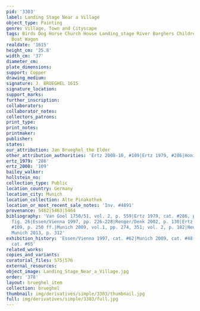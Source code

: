 ```yaml
---
pid: '3303'
label: Landing Stage Near a Village
object_type: Painting
genre: Village, Town and Cityscape
tags: Birds Dog Horse Church House Landing_stage River Burghers Children Fishermen
  Boat Wagon
realdate: '1615'
height_cm: '25.8'
width_cm: '37'
diameter_cm: 
plate_dimensions: 
support: Copper
drawing_medium: 
signature: J. BRUEGHEL 1615
signature_location: 
support_marks: 
further_inscription: 
collaborators: 
collaborator_notes: 
collectors_patrons: 
print_type: 
print_notes: 
printmaker: 
publisher: 
states: 
our_attribution: Jan Brueghel the Elder
other_attribution_authorities: 'Ertz 2008-10, #109|Ertz 1979, #286|Honig database'
ertz_1979: '286'
ertz_2008: '109'
bailey_walker: 
hollstein_no: 
collection_type: Public
location_country: Germany
location_city: Munich
location_collection: Alte Pinakothek
location_or_most_recent_sale_notes: 'Inv. #4891'
provenance: 5462|5463|5464
bibliography: 'Van Gool 1750/51, vol. 2, p. 559|Ertz 1979, cat. #286, pp. 56, 605;
  fig. 26|Essen/Vienna 1997, pp. 226-228|Renger/Denk 2002, p. 130|Ertz 2008-10, cat.
  #109, p. 250 ff.|Munich 2009, vol.1, pp. 274, 351; vol. 2, p. 182|Neumeister in
  Munich 2013, p. 312'
exhibition_history: 'Essen/Vienna 1997, cat. #62|Munich 2009, cat. #48|Munich 2013,
  cat. #65'
related_works: 
copies_and_variants: 
curatorial_files: 575|576
external_resources: 
object_image: Landing_Stage_Near_a_Village.jpg
order: '378'
layout: brueghel_item
collection: brueghel
thumbnail: img/derivatives/simple/3303/thumbnail.jpg
full: img/derivatives/simple/3303/full.jpg
---
```

